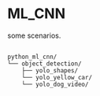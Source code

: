 # ML_CNN
some scenarios.
```

python_ml_cnn/
└── object_detection/
    ├── yolo_shapes/
    └── yolo_yellow_car/
    └── yolo_dog_video/
```
